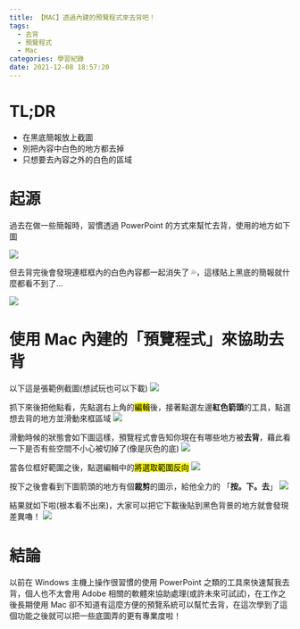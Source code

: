 ```yaml
---
title: 【MAC】透過內建的預覽程式來去背吧！
tags:
  - 去背
  - 預覽程式
  - Mac
categories: 學習紀錄
date: 2021-12-08 18:57:20
---
```



# TL;DR

- 在黑底簡報放上截圖
- 別把內容中白色的地方都去掉
- 只想要去內容之外的白色的區域

<!-- more -->

# 起源

過去在做一些簡報時，習慣透過 PowerPoint 的方式來幫忙去背，使用的地方如下圖

![](https://nijialin.com/images/2021/clear-bg/7.png)

但去背完後會發現連框框內的白色內容都一起消失了 💦，這樣貼上黑底的簡報就什麼都看不到了...

![](https://nijialin.com/images/2021/clear-bg/8.png)

# 使用 Mac 內建的「預覽程式」來協助去背

以下這是張範例截圖(想試玩也可以下載)
![](https://nijialin.com/images/2021/clear-bg/1.png)

抓下來後把他點看，先點選右上角的<mark>編輯</mark>後，接著點選左邊**紅色箭頭**的工具，點選想去背的地方並滑動來框區域
![](https://nijialin.com/images/2021/clear-bg/2.png)

滑動時候的狀態會如下圖這樣，預覽程式會告知你現在有哪些地方被**去背**，藉此看一下是否有些空間不小心被切掉了(像是灰色的底)
![](https://nijialin.com/images/2021/clear-bg/4.png)

當各位框好範圍之後，點選編輯中的<mark>將選取範圍反向</mark>
![](https://nijialin.com/images/2021/clear-bg/3.png)

按下之後會看到下圖箭頭的地方有個**裁剪**的圖示，給他全力的 「**按。下。去**」
![](https://nijialin.com/images/2021/clear-bg/5.png)

結果就如下啦(根本看不出來)，大家可以把它下載後貼到黑色背景的地方就會發現差異嚕！
![](https://nijialin.com/images/2021/clear-bg/6.png)

# 結論

以前在 Windows 主機上操作很習慣的使用 PowerPoint 之類的工具來快速幫我去背，個人也不太會用 Adobe 相關的軟體來協助處理(或許未來可試試)，在工作之後長期使用 Mac 卻不知道有這麼方便的預覽系統可以幫忙去背，在這次學到了這個功能之後就可以把一些底圖弄的更有專業度啦！


<style>
  section.compact {
    font-size: 150%  
  }
  img[alt~="center"] {
    display: block;
    margin: 0 auto;
  }
</style>
